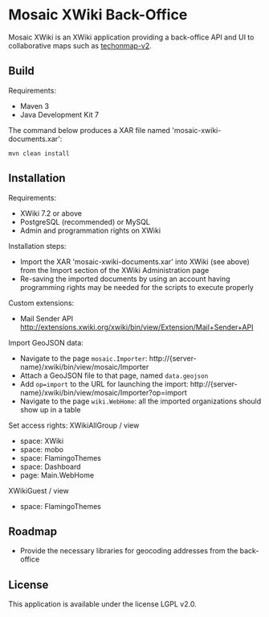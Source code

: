# Mosaic XWiki Back-Office

Mosaic XWiki is an XWiki application providing a back-office API and UI to collaborative maps such as [techonmap-v2](https://github.com/ubimix/techonmap-ui).

## Build

Requirements:
- Maven 3
- Java Development Kit 7

The command below produces a XAR file named 'mosaic-xwiki-documents.xar':

```mvn clean install```

## Installation

Requirements:
- XWiki 7.2 or above
- PostgreSQL (recommended) or MySQL
- Admin and programmation rights on XWiki

Installation steps:
- Import the XAR 'mosaic-xwiki-documents.xar' into XWiki (see above) from the Import section of the XWiki Administration page
- Re-saving the imported documents by using an account having programming rights may be needed for the scripts to execute properly

Custom extensions:
- Mail Sender API http://extensions.xwiki.org/xwiki/bin/view/Extension/Mail+Sender+API

Import GeoJSON data:
- Navigate to the page ```mosaic.Importer```: http://{server-name}/xwiki/bin/view/mosaic/Importer
- Attach a GeoJSON file to that page, named ```data.geojson```
- Add ```op=import``` to the URL for launching the import: http://{server-name}/xwiki/bin/view/mosaic/Importer?op=import
- Navigate to the page ```wiki.WebHome```: all the imported organizations should show up in a table

Set access rights:
  XWikiAllGroup / view
  - space: XWiki
  - space: mobo
  - space: FlamingoThemes
  - space: Dashboard
  - page: Main.WebHome

  XWikiGuest / view
  - space: FlamingoThemes


## Roadmap

- Provide the necessary libraries for geocoding addresses from the back-office

## License

This application is available under the license LGPL v2.0.
